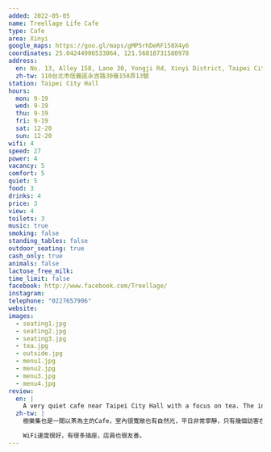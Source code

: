 ```yaml
---
added: 2022-05-05
name: Treellage Life Cafe
type: Cafe
area: Xinyi
google_maps: https://goo.gl/maps/gMP5rhDeRF158X4y6
coordinates: 25.04244906533064, 121.56818731580978
address:
  en: No. 13, Alley 158, Lane 30, Yongji Rd, Xinyi District, Taipei City, 110
  zh-tw: 110台北市信義區永吉路30巷158弄13號
station: Taipei City Hall
hours:
  mon: 9-19
  wed: 9-19
  thu: 9-19
  fri: 9-19
  sat: 12-20
  sun: 12-20
wifi: 4
speed: 27
power: 4
vacancy: 5
comfort: 5
quiet: 5
food: 3
drinks: 4
price: 3
view: 4
toilets: 3
music: true
smoking: false
standing_tables: false
outdoor_seating: true
cash_only: true
animals: false
lactose_free_milk: 
time_limit: false
facebook: http://www.facebook.com/Treellage/
instagram: 
telephone: "0227657906"
website: 
images:
  - seating1.jpg
  - seating2.jpg
  - seating3.jpg
  - tea.jpg
  - outside.jpg
  - menu1.jpg
  - menu2.jpg
  - menu3.jpg
  - menu4.jpg
review:
  en: |
    A very quiet cafe near Taipei City Hall with a focus on tea. The interior is quite spacious with lots of seating and plenty of natural light. On a weekday it was very calm and quiet, with only a couple of people working and studying. The menu is simple, offering tea, coffee, and some non-caffeine options. Although the tea price is a little high, it does come with free refills of hot water, and the cookies are complimentary. Great wifi, plenty of power outlets, and very friendly staff.
  zh-tw: |
    樹樂集也是一間以茶為主的Cafe，室內很寬敞也有自然光，平日非常寧靜，只有幾個訪客在工作或讀書。可能因為這間店的主調是茶，menu比較輕簡，有少數的咖啡和一些無咖啡因的飲品。和附近的店家相比茶的價位稍微高一些，不過也可以回沖，且餅乾是附贈的。

    WiFi速度很好，有很多插座，店員也很友善。
---
```

